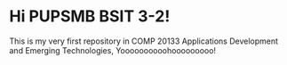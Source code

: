 # Hi PUPSMB BSIT 3-2!

This is my very first repository in COMP 20133 Applications Development and Emerging Technologies, Yoooooooooohooooooooo!
